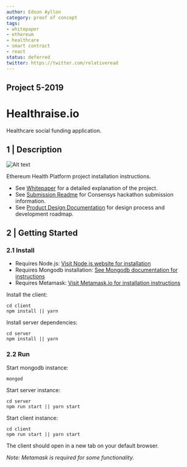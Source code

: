 ```yaml
---
author: Edson Ayllon
category: proof of concept
tags: 
- whitepaper
- ethereum
= healthcare
- smart contract
- react
status: deferred
twitter: https://twitter.com/relativeread
---
```


## Project 5-2019

# Healthraise.io

Healthcare social funding application.

## 1 | Description

![Alt text](./documentation/health.gif)

Ethereum Health Platform project installation instructions.

- See [Whitepaper](./whitepaper.md) for a detailed explanation of the project.
- See [Submission Readme](./submission.md) for Consensys hackathon submission information.
- See [Product Design Documentation](./project-document.md) for design process and development roadmap.

## 2 |  Getting Started

### 2.1 Install

* Requires Node.js: [Visit Node.js website for installation](https://nodejs.org/en/)
* Requires Mongodb installation: [See Mongodb documentation for instructions](https://docs.mongodb.com/manual/installation/)
* Requires Metamask: [Visit Metamask.io for installation instructions](https://metamask.io/)

Install the client:

```
cd client
npm install || yarn
```

Install server dependencies:

```
cd server
npm install || yarn
```

### 2.2 Run

Start mongodb instance:

```
mongod
```

Start server instance:

```
cd server
npm run start || yarn start
```

Start client instance:

```
cd client
npm run start || yarn start
```

The client should open in a new tab on your default browser.

*Note: Metamask is required for some functionality.*
